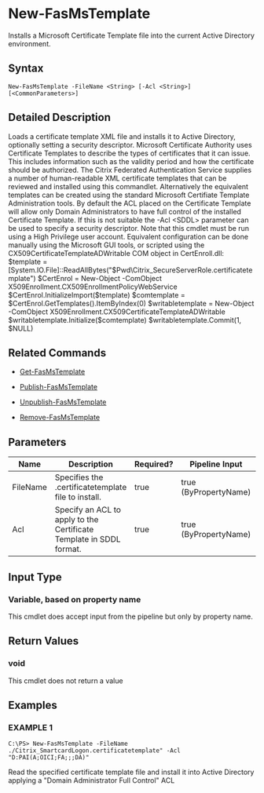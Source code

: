 # New-FasMsTemplate

Installs a Microsoft Certificate Template file into the current Active Directory environment.

## Syntax

`New-FasMsTemplate -FileName <String> [-Acl <String>] [<CommonParameters>]`

## Detailed Description

Loads a certificate template XML file and installs it to Active Directory, optionally setting a security descriptor. Microsoft Certificate Authority uses Certificate Templates to describe the types of certificates that it can issue. This includes information such as the validity period and how the certificate should be authorized. The Citrix Federated Authentication Service supplies a number of human-readable XML certificate templates that can be reviewed and installed using this commandlet. Alternatively the equivalent templates can be created using the standard Microsoft Certifiate Template Administration tools. By default the ACL placed on the Certificate Template will allow only Domain Administrators to have full control of the installed Certificate Template. If this is not suitable the -Acl &lt;SDDL&gt; parameter can be used to specify a security descriptor. Note that this cmdlet must be run using a High Privilege user account. Equivalent configuration can be done manually using the Microsoft GUI tools, or scripted using the CX509CertificateTemplateADWritable COM object in CertEnroll.dll: \$template = \[System.IO.File\]::ReadAllBytes("\$Pwd\\Citrix\_SecureServerRole.certificatetemplate") \$CertEnrol = New-Object -ComObject X509Enrollment.CX509EnrollmentPolicyWebService \$CertEnrol.InitializeImport(\$template) \$comtemplate = \$CertEnrol.GetTemplates().ItemByIndex(0) \$writabletemplate = New-Object -ComObject X509Enrollment.CX509CertificateTemplateADWritable \$writabletemplate.Initialize(\$comtemplate) \$writabletemplate.Commit(1, \$NULL)

## Related Commands

-  [Get-FasMsTemplate](Get-FasMsTemplate.md)

-  [Publish-FasMsTemplate](Publish-FasMsTemplate.md)

-  [Unpublish-FasMsTemplate](Unpublish-FasMsTemplate.md)

-  [Remove-FasMsTemplate](Remove-FasMsTemplate.md)

## Parameters

| Name     | Description                                                         | Required? | Pipeline Input        | Default Value         |
|----------|---------------------------------------------------------------------|-----------|-----------------------|-----------------------|
| FileName | Specifies the .certificatetemplate file to install.                 | true      | true (ByPropertyName) | (required)            |
| Acl      | Specify an ACL to apply to the Certificate Template in SDDL format. | true      | true (ByPropertyName) | D:PAI(A;OICI;FA;;;DA) |

## Input Type

### Variable, based on property name

This cmdlet does accept input from the pipeline but only by property name.

## Return Values

### void

This cmdlet does not return a value

## Examples

### EXAMPLE 1

    C:\PS> New-FasMsTemplate -FileName ./Citrix_SmartcardLogon.certificatetemplate" -Acl "D:PAI(A;OICI;FA;;;DA)"

Read the specified certificate template file and install it into Active Directory applying a "Domain Administrator Full Control" ACL
